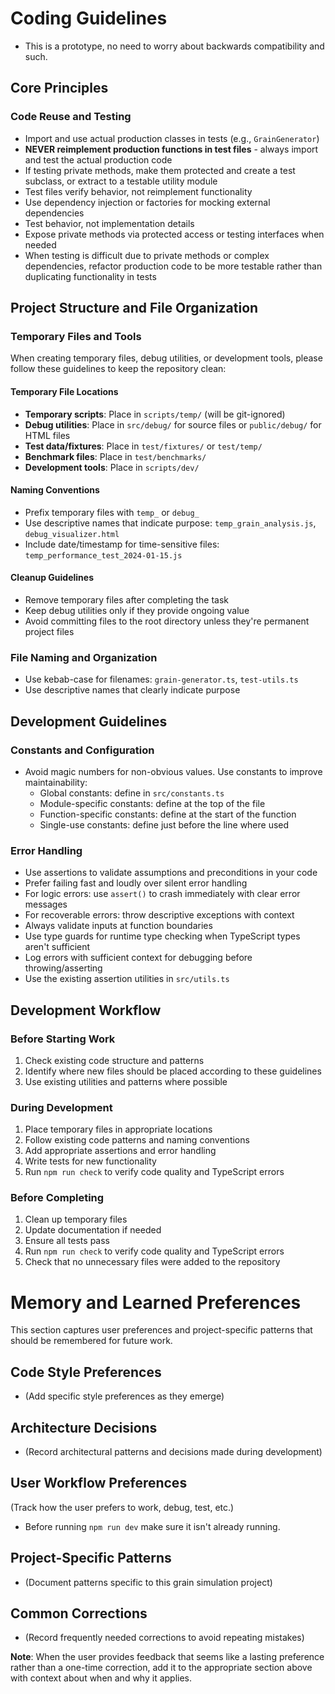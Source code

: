 # Coding Guidelines
- This is a prototype, no need to worry about backwards compatibility and such.

## Core Principles

### Code Reuse and Testing
- Import and use actual production classes in tests (e.g., `GrainGenerator`)
- **NEVER reimplement production functions in test files** - always import and test the actual production code
- If testing private methods, make them protected and create a test subclass, or extract to a testable utility module
- Test files verify behavior, not reimplement functionality
- Use dependency injection or factories for mocking external dependencies
- Test behavior, not implementation details
- Expose private methods via protected access or testing interfaces when needed
- When testing is difficult due to private methods or complex dependencies, refactor production code to be more testable rather than duplicating functionality in tests

## Project Structure and File Organization

### Temporary Files and Tools
When creating temporary files, debug utilities, or development tools, please follow these guidelines to keep the repository clean:

#### Temporary File Locations
- **Temporary scripts**: Place in `scripts/temp/` (will be git-ignored)
- **Debug utilities**: Place in `src/debug/` for source files or `public/debug/` for HTML files
- **Test data/fixtures**: Place in `test/fixtures/` or `test/temp/`
- **Benchmark files**: Place in `test/benchmarks/` 
- **Development tools**: Place in `scripts/dev/`

#### Naming Conventions
- Prefix temporary files with `temp_` or `debug_`
- Use descriptive names that indicate purpose: `temp_grain_analysis.js`, `debug_visualizer.html`
- Include date/timestamp for time-sensitive files: `temp_performance_test_2024-01-15.js`

#### Cleanup Guidelines
- Remove temporary files after completing the task
- Keep debug utilities only if they provide ongoing value
- Avoid committing files to the root directory unless they're permanent project files

### File Naming and Organization
- Use kebab-case for filenames: `grain-generator.ts`, `test-utils.ts`
- Use descriptive names that clearly indicate purpose

## Development Guidelines

### Constants and Configuration
- Avoid magic numbers for non-obvious values. Use constants to improve maintainability:
  - Global constants: define in `src/constants.ts`
  - Module-specific constants: define at the top of the file
  - Function-specific constants: define at the start of the function
  - Single-use constants: define just before the line where used

### Error Handling
- Use assertions to validate assumptions and preconditions in your code
- Prefer failing fast and loudly over silent error handling
- For logic errors: use `assert()` to crash immediately with clear error messages
- For recoverable errors: throw descriptive exceptions with context
- Always validate inputs at function boundaries
- Use type guards for runtime type checking when TypeScript types aren't sufficient
- Log errors with sufficient context for debugging before throwing/asserting
- Use the existing assertion utilities in `src/utils.ts`

## Development Workflow

### Before Starting Work
1. Check existing code structure and patterns
2. Identify where new files should be placed according to these guidelines
3. Use existing utilities and patterns where possible

### During Development
1. Place temporary files in appropriate locations
2. Follow existing code patterns and naming conventions
3. Add appropriate assertions and error handling
4. Write tests for new functionality
5. Run `npm run check` to verify code quality and TypeScript errors

### Before Completing
1. Clean up temporary files
2. Update documentation if needed
3. Ensure all tests pass
4. Run `npm run check` to verify code quality and TypeScript errors
5. Check that no unnecessary files were added to the repository

# Memory and Learned Preferences

This section captures user preferences and project-specific patterns that should be remembered for future work.

## Code Style Preferences
- (Add specific style preferences as they emerge)

## Architecture Decisions
- (Record architectural patterns and decisions made during development)

## User Workflow Preferences
(Track how the user prefers to work, debug, test, etc.)
- Before running `npm run dev` make sure it isn't already running.

## Project-Specific Patterns
- (Document patterns specific to this grain simulation project)

## Common Corrections
- (Record frequently needed corrections to avoid repeating mistakes)

**Note**: When the user provides feedback that seems like a lasting preference rather than a one-time correction, add it to the appropriate section above with context about when and why it applies.
